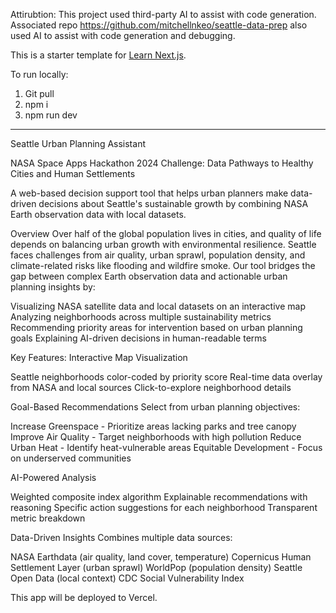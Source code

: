 Attirubtion: This project used third-party AI to assist with code generation. Associated repo https://github.com/mitchellnkeo/seattle-data-prep also used AI to assist with code generation and debugging.

This is a starter template for [Learn Next.js](https://nextjs.org/learn).

To run locally:
1. Git pull
2. npm i
3. npm run dev

---

Seattle Urban Planning Assistant

NASA Space Apps Hackathon 2024
Challenge: Data Pathways to Healthy Cities and Human Settlements

A web-based decision support tool that helps urban planners make data-driven decisions about Seattle's sustainable growth by combining NASA Earth observation data with local datasets.

Overview
Over half of the global population lives in cities, and quality of life depends on balancing urban growth with environmental resilience. Seattle faces challenges from air quality, urban sprawl, population density, and climate-related risks like flooding and wildfire smoke.
Our tool bridges the gap between complex Earth observation data and actionable urban planning insights by:

Visualizing NASA satellite data and local datasets on an interactive map
Analyzing neighborhoods across multiple sustainability metrics
Recommending priority areas for intervention based on urban planning goals
Explaining AI-driven decisions in human-readable terms


Key Features:
Interactive Map Visualization

Seattle neighborhoods color-coded by priority score
Real-time data overlay from NASA and local sources
Click-to-explore neighborhood details

Goal-Based Recommendations
Select from urban planning objectives:

Increase Greenspace - Prioritize areas lacking parks and tree canopy
Improve Air Quality - Target neighborhoods with high pollution
Reduce Urban Heat - Identify heat-vulnerable areas
Equitable Development - Focus on underserved communities

AI-Powered Analysis

Weighted composite index algorithm
Explainable recommendations with reasoning
Specific action suggestions for each neighborhood
Transparent metric breakdown

Data-Driven Insights
Combines multiple data sources:

NASA Earthdata (air quality, land cover, temperature)
Copernicus Human Settlement Layer (urban sprawl)
WorldPop (population density)
Seattle Open Data (local context)
CDC Social Vulnerability Index

This app will be deployed to Vercel.
